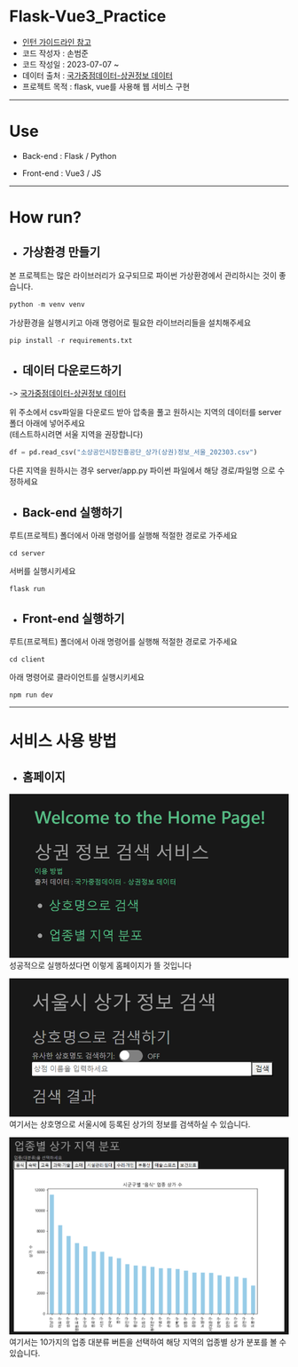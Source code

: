 # Flask-Vue3_Practice

- [인턴 가이드라인 참고](https://docs.google.com/document/d/1KRiulTfb3bxYLVlpN6vfGD-cU5dF-siaO-ZXTKAzLwI/edit?usp=sharing)
- 코드 작성자 : 손범준
- 코드 작성일 : 2023-07-07 ~
- 데이터 출처 : [국가중점데이터-상권정보 데이터](https://www.data.go.kr/data/15083033/fileData.do)
- 프로젝트 목적 : flask, vue를 사용해 웹 서비스 구현

----
# Use

- Back-end : Flask / Python

- Front-end : Vue3 / JS

----
# How run?

- ## 가상환경 만들기 
본 프로젝트는 많은 라이브러리가 요구되므로 파이썬 가상환경에서 관리하시는 것이 좋습니다.
```python
python -m venv venv
```
가상환경을 실행시키고 아래 명령어로 필요한 라이브러리들을 설치해주세요
```python
pip install -r requirements.txt
```
- ## 데이터 다운로드하기 
-> [국가중점데이터-상권정보 데이터](https://www.data.go.kr/data/15083033/fileData.do) 

위 주소에서 csv파일을 다운로드 받아 압축을 풀고 원하시는 지역의 데이터를 server 폴더 아래에 넣어주세요<br>
(테스트하시려면 서울 지역을 권장합니다)
```python
df = pd.read_csv("소상공인시장진흥공단_상가(상권)정보_서울_202303.csv")
```
다른 지역을 원하시는 경우 server/app.py 파이썬 파일에서 해당 경로/파일명 으로 수정하세요
- ## Back-end 실행하기
루트(프로젝트) 폴더에서 아래 명령어를 실행해 적절한 경로로 가주세요
```
cd server
```
서버를 실행시키세요
```
flask run
```
- ## Front-end 실행하기
루트(프로젝트) 폴더에서 아래 명령어를 실행해 적절한 경로로 가주세요
```
cd client
```
아래 명령어로 클라이언트를 실행시키세요
```
npm run dev
```

----
# 서비스 사용 방법
- ## 홈페이지
![홈 페이지](image\homepage.png)
성공적으로 실행하셨다면 이렇게 홈페이지가 뜰 것입니다

![검색 페이지](image\searchpage.png)
여기서는 상호명으로 서울시에 등록된 상가의 정보를 검색하실 수 있습니다.

![지역 분포 그래프 페이지](image\graphpage.png)
여기서는 10가지의 업종 대분류 버튼을 선택하여 해당 지역의 업종별 상가 분포를 볼 수 있습니다.